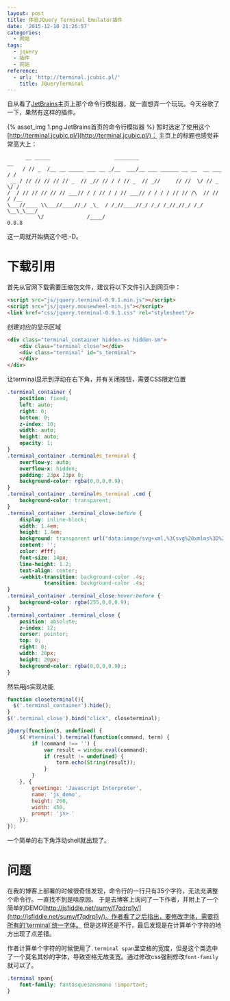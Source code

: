 ```yaml
---
layout: post
title: 体验JQuery Terminal Emulator插件
date: '2015-12-10 21:26:57'
categories:
  - 网站
tags:
  - jquery
  - 插件
  - 网站
reference:
  - url: 'http://terminal.jcubic.pl/'
    title: JQueryTerminal
---
```


自从看了[JetBrains](https://www.jetbrains.com/)主页上那个命令行模拟器，就一直想弄一个玩玩。今天谷歌了一下，果然有这样的插件。

{% asset_img 1.png JetBrains首页的命令行模拟器 %}
暂时选定了使用这个[http://terminal.jcubic.pl/](http://terminal.jcubic.pl/)：
主页上的标题也感觉非常高大上：

```
      __ _____                     ________                              __
     / // _  /__ __ _____ ___ __ _/__  ___/__ ___ ______ __ __  __ ___  / /
 __ / // // // // // _  // _// // / / // _  // _//     // //  \/ // _ \/ /
/  / // // // // // ___// / / // / / // ___// / / / / // // /\  // // / /__
\___//____ \\___//____//_/ _\_  / /_//____//_/ /_/ /_//_//_/ /_/ \__\_\___/
          \/              /____/                                     0.8.8
```

这一周就开始搞这个吧:-D。

# 下载引用

首先从官网下载需要压缩包文件，建议将以下文件引入到网页中：

```html
<script src="js/jquery.terminal-0.9.1.min.js"></script>
<script src="js/jquery.mousewheel-min.js"></script>
<link href="css/jquery.terminal-0.9.1.css" rel="stylesheet"/>
```

创建对应的显示区域

```html
<div class="terminal_container hidden-xs hidden-sm">
    <div class="terminal_close"></div>
    <div class="terminal" id="s_terminal">
    </div>
</div>
```

让terminal显示到浮动在右下角，并有关闭按钮，需要CSS限定位置

```css
.terminal_container {
    position: fixed;
    left: auto;
    right: 0;
    bottom: 0;
    z-index: 10;
    width: auto;
    height: auto;
    opacity: 1;
}
.terminal_container .terminal#s_terminal {
    overflow-y: auto;
    overflow-x: hidden;
    padding: 23px 23px 0;
    background-color: rgba(0,0,0,0.9);
}
.terminal_container .terminal#s_terminal .cmd {
    background-color: transparent;
}
.terminal_container .terminal_close:before {
    display: inline-block;
    width: 1.4em;
    height: 1.4em;
    background: transparent url("data:image/svg+xml,%3Csvg%20xmlns%3D%22http%3A%2F%2Fwww.w3.org%2F2000%2Fsvg%22%20viewBox%3D%22-388.5%20313.5%2014%2014%22%3E%3Cpath%20fill%3D%22%23fff%22%20d%3D%22M-388.5%20327.281v-1.181l5.709-5.709-5.709-5.709v-1.182h1.181l5.709%205.709%205.708-5.709h1.182v1.182l-5.708%205.709%205.708%205.709v1.182h-1.182l-5.708-5.709-5.709%205.709h-1.181z%22%2F%3E%3C%2Fsvg%3E") no-repeat 50%/.6em;
    content: '';
    color: #fff;
    font-size: 14px;
    line-height: 1.2;
    text-align: center;
    -webkit-transition: background-color .4s;
            transition: background-color .4s;
}
.terminal_container .terminal_close:hover:before {
    background-color: rgba(255,0,0,0.9);
}
.terminal_container .terminal_close {
    position: absolute;
    z-index: 12;
    cursor: pointer;
    top: 0;
    right: 0;
    width: 20px;
    height: 20px;
    background-color: rgba(0,0,0,0.9);;
}
```

然后用js实现功能

```javascript
function closeterminal(){
  $('.terminal_container').hide();
}
$('.terminal_close').bind("click", closeterminal);

jQuery(function($, undefined) {
    $('#terminal').terminal(function(command, term) {
        if (command !== '') {
            var result = window.eval(command);
            if (result != undefined) {
                term.echo(String(result));
            }
        }
    }, {
        greetings: 'Javascript Interpreter',
        name: 'js_demo',
        height: 200,
        width: 450,
        prompt: 'js> '
    });
});
```

一个简单的右下角浮动shell就出现了。

# 问题

在我的博客上部署的时候很奇怪发现，命令行的一行只有35个字符，无法充满整个命令行。一直找不到是啥原因。
于是去博客上询问了一下作者，并附上了一个简单的DEMO[http://jsfiddle.net/sumy/f7qdrp1y/](http://jsfiddle.net/sumy/f7qdrp1y/)。作者看了之后指出，要修改字体，需要将所有的`terminal`统一字体。
但是这样还是不行，最后发现是在计算单个字符的地方出现了点差错。

作者计算单个字符的时候使用了`.terminal span`里空格的宽度，但是这个类选中了一个莫名其妙的字体，导致空格无故变宽。通过修改css强制修改`font-family`就可以了。

```css
.terminal span{
    font-family: fantasquesansmono !important;
}
```